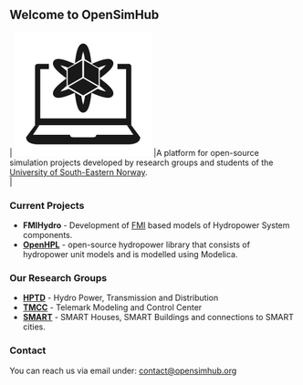 ## Welcome to OpenSimHub

| ![Logo](logo.svg) |A platform for open-source simulation projects developed by research groups and students of the [University of South-Eastern Norway](https://www.usn.no).<br>|


### Current Projects
- **FMIHydro** - Development of [FMI](https://fmi-standard.org) based models of Hydropower System components.
- **[OpenHPL](https://openhpl.opensimhub.org)** - open-source hydropower library that consists of hydropower unit models and is modelled using Modelica.

### Our Research Groups

- **[HPTD](https://www.usn.no/english/research/our-research/technology/hydro-power-transmission-and-distribution/)** - Hydro Power, Transmission and Distribution
- **[TMCC](https://www.usn.no/english/research/our-research/technology/telemark-modeling-and-control-center/)** - Telemark Modeling and Control Center
- **[SMART](https://www.usn.no/english/research/our-research/technology/smart/)** - SMART Houses, SMART Buildings and connections to SMART cities.

### Contact

You can reach us via email under: [contact@opensimhub.org](mailto:contact@opensimhub.org)
